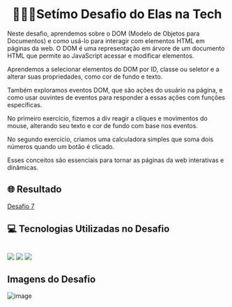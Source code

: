 <div align="center"> <h1> 👩🏾‍💻Setímo Desafio do Elas na Tech</h1> </div>

Neste desafio, aprendemos sobre o DOM (Modelo de Objetos para Documentos) e como usá-lo para interagir com elementos HTML em páginas da web. O DOM é uma representação em árvore de um documento HTML que permite ao JavaScript acessar e modificar elementos.

Aprendemos a selecionar elementos do DOM por ID, classe ou seletor e a alterar suas propriedades, como cor de fundo e texto.

Também exploramos eventos DOM, que são ações do usuário na página, e como usar ouvintes de eventos para responder a essas ações com funções específicas.

No primeiro exercício, fizemos a div reagir a cliques e movimentos do mouse, alterando seu texto e cor de fundo com base nos eventos.

No segundo exercício, criamos uma calculadora simples que soma dois números quando um botão é clicado.

Esses conceitos são essenciais para tornar as páginas da web interativas e dinâmicas.

<h2> 🌐 Resultado </h2> 
<a href="https://kathllynsantos.github.io/Elas-Na-Tech-Desafio7/" target="_blank"> Desafio 7</a>

<h2> 💻 Tecnologias Utilizadas no Desafio</h2>

<div stayle="display: inline_block"><br/>
<img src= "https://img.shields.io/badge/HTML5-E34F26?style=for-the-badge&logo=html5&logoColor=white"/>
<img src= "https://img.shields.io/badge/CSS3-1572B6?style=for-the-badge&logo=css3&logoColor=white"/>
<img src= "https://img.shields.io/badge/JavaScript-323330?style=for-the-badge&logo=javascript&logoColor=F7DF1E"/>
</div>
<h2> Imagens do Desafio </h2>

![image](https://github.com/KathllynSantos/Elas-Na-Tech-Desafio7/assets/120657741/9f25f9fc-791a-40dd-b323-037be940ba49)

